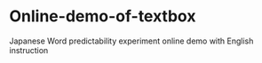 # Online-demo-of-textbox
Japanese Word predictability experiment online demo with English instruction

